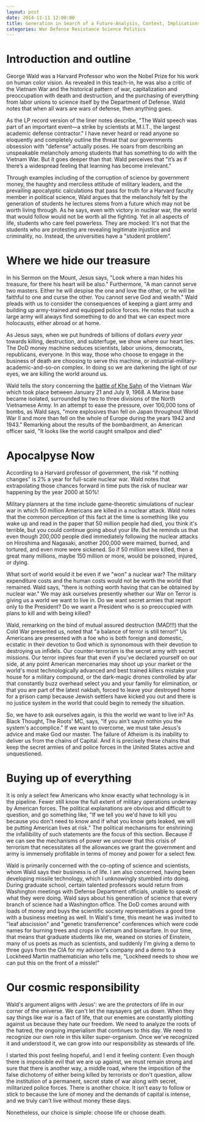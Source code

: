```yaml
---
layout: post
date: 2014-11-11 12:00:00
title: Generation in Search of a Future-Analysis, Context, Implications
categories: War Defense Resistance Science Politics 
---
```

# Introduction and outline

George Wald was a Harvard Professor who won the Nobel Prize for his work on 
human color vision. As revealed in this teach-in, he was also a critic of the
Vietnam War and the historical pattern of war, capitalization and preoccupation
with death and destruction, and the purchasing of everything from labor unions
to science itself by the Department of Defense. Wald notes that when all 
wars are wars of defense, then anything goes. 

As the LP record version of the liner notes describe,
"The Wald speech was part of an important event—a strike by 
scientists at M.I.T., the largest academic defense contractor." 
I have never heard or read anyone so eloquently and completely outline the 
threat that our governments obsession with "defense" actually poses. He 
soars from describing an unspeakable melancholy among students that has something to do with
the Vietnam War. But it goes deeper than that: Wald perceives that 
"it’s as if there’s a widespread feeling that learning has become irrelevant." 

Through examples including of the corruption of science by government money, the haughty
and merciless attitude of military leaders, and the prevailing apocalyptic
calculations that pass for truth for a Harvard faculty member in political 
science, Wald argues that the melancholy felt by the generation of students he 
lectures stems from a future which may not be worth living through. As he says,
even with victory in nuclear war, the world that would follow would not be
worth all the fighting. Yet in all aspects of life, students who care feel 
powerless. They are mocked: It's not that the students who are protesting 
are revealing legitimate injustice and criminality, no. Instead, the 
universities have a "student problem".

# Where we hide our treasure

In his Sermon on the Mount, Jesus says, "Look where a man hides his treasure, 
for there his heart will be also." Furthermore, "A man cannot serve two masters.
Either he will despise the one and love the other, or he will be faithful to 
one and curse the other. You cannot serve God and wealth." Wald pleads with us
to consider the consequences of keeping a giant army and building up army-trained 
and equipped police forces. He notes that such a large army will always find
something to do and that we can expect more holocausts, either abroad or at home.

As Jesus says, when we put hundreds of billions of dollars _every year_ towards
killing, destruction, and subterfuge, we show where our heart lies. The DoD 
money machine seduces scientists, labor unions, democrats, republicans, 
everyone. In this way, those who choose to engage in the business of death are
choosing to serve this machine, or industrial-military-academic-and-so-on 
complex. In doing so we are darkening the light of our eyes, we are killing the
world around us.

Wald tells the story concerning the 
[battle of Khe Sahn](http://en.wikipedia.org/wiki/Battle_of_Khe_Sanh)
of the Vietnam War which took place between January 21 and July 9, 1968. A 
Marine base became isolated, surrounded by two to three divisions of the North
Vietnamese Army. In an attempt to ease the pressure, over 100,000 tons of bombs,
as Wald says, "more explosives than fell on Japan throughout World War II and 
more than fell on the whole of Europe during the years 1942 and 1943." Remarking
about the results of the bombardment, an American officer said, "It looks like
the world caught smallpox and died"

# Apocalpyse Now

According to a Harvard professor of government, the risk "if nothing changes"
is 2% a year for full-scale nuclear war. Wald notes that extrapolating those
chances forward in time puts the risk of nuclear war happening by the year 2000
at 50%! 

Military planners at the time include game-theoretic simulations of nuclear
war in which 50 million Americans are killed in a nuclear attack. 
Wald notes that the common perception of this fact at the time is something like
you wake up and read in the paper that 50 million people had died, you think
it's terrible, but you could continue going about your life. But he reminds us
that even though 200,000 people died immediately following the nuclear attacks
on Hiroshima and Nagasaki, another 200,000 were maimed, burned, and tortured,
and even more were sickened. So if 50 million were killed, then a great many
millions, maybe 150 million or more, would be poisoned, injured, or dying.

What sort of world would it be even if we "won" a nuclear war? The military
expenditure costs and the human costs would not be worth the world that 
remained. Wald says, "there is nothing worth having that can be obtained by nuclear war." 
We may ask ourselves presently whether our War on Terror is giving us
a world we want to live in. Do we want secret armies that report only to the
President? Do we want a President who is so preoccupied with plans to kill and
with being killed? 

Wald, remarking on the bind of mutual assured destruction (MAD!!!) 
that the Cold War presented us, noted that "a balance of terror is still 
terror!" Us Americans are presented with a foe who is both foreign and domestic,
ecstatic in their devotion to God which is synonomous with their devotion to 
destroying us infidels. Our counter-terrorism is the secret army with secret
missions. Our terror inpires fear that even if you've declared yourself on our
side, at any point American mercenaries may shoot up your market or the world's
most technologically advanced and best trained killers mistake your house for
a military compound, or the dark-magic drones controlled by afar that 
constantly buzz overhead select you and your familiy for elimination, or that
you are part of the latest nakbah, forced to leave your destroyed home for a
prison camp because Jewish settlers have kicked you out and there is no 
justice system in the world that could begin to remedy the situation.

So, we have to ask ourselves again, is this the world we want to live in? As
Black Thought, The Roots' MC, says, "If you ain't sayin nothin you the system's accomplice."
If we want to overcome, we must take Jesus's advice and make God our master.
The failure of Atheism is its inability to deliver us from the chains of 
Capital. And it is precisely these chains that keep the secret armies of and 
police forces in the United States active and unquestioned.

# Buying up of everything

It is only a select few Americans who know exactly what technology is in the
pipeline. Fewer still know the full extent of military operations underway
by American forces. The political explanations are obvious and difficult to
question, and go something like, "If we tell you we'd have to kill you because
you don't need to know and if what you know gets leaked, we will be putting 
American lives at risk." The political mechanisms for enshrining the 
infallibility of such statements are the focus of this section. Because if we 
can see the mechanisms of power we uncover that this crisis of terrorism that
necessitates all the allowances we grant the government and army is 
immensely profitable in terms of money and power for a select few.

Wald is primarily concerned with the co-opting of science and scientists, whom
Wald says their business is of life. I am also concerned, having been developing
missile technology, which I unknowingly stumbled into doing. During graduate
school, certain talented professors would return from Washington meetings with
Defense Department officials, unable to speak of what they were doing. Wald
says about his generation of science that every branch of science had a 
Washington office. The DoD comes around with loads of money and buys the 
scientific society representatives a good time with a business meeting as well. 
In Wald's time, this meant he was invited to "leaf abscission" and 
"genetic transferrence" conferences which were code names for burning trees and
crops in Vietnam and biowarfare. In our time, that means that graduate students
like me, weaned on stories of Einstein, many of us poets as much as scientists,
and suddenly I'm giving a demo to three guys from the CIA for my adviser's 
company and a demo to a Lockheed Martin mathematician who tells me, "Lockheed
needs to show we can put this on the front of a missle!"

# Our cosmic responsibility

Wald's argument aligns with Jesus': we are the protectors of life in our 
corner of the universe. We can't let the naysayers get us down. When they say
things like war is a fact of life, that our enemies are constantly plotting
against us because they hate our freedom. We need to analyze the roots of the
hatred, the ongoing imperialism that continues to this day. We need to recognize
our own role in this killer super-organism. Once we've recognized it and 
understood it, we can grow into our responsibility as stewards of life. 

I started this post feeling hopeful, and I end it feeling content: Even though
there is impossible evil that we are up against, we must remain strong and 
sure that there is another way, a middle road, where the imposition of the 
false dichotomy of either being killed by terrorists or don't question, allow the 
institution of a permanent, secret state of war along with secret, militarized
police forces. There is another choice. It isn't easy to follow or stick to 
because the lure of money and the demands of capital is intense, and we 
truly can't live without money these days. 

Nonetheless, our choice is simple: choose life or choose death. 
